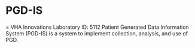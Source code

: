 # PGD-IS
= VHA Innovations Laboratory ID: 5112
Patient Generated Data Information System (PGD-IS) is a system to implement collection, analysis, and use of PGD.
